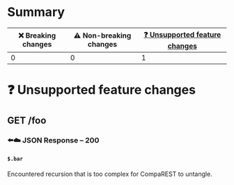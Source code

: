 # Summary

| ❌ Breaking changes | ⚠️ Non-breaking changes | [❓ Unsupported feature changes](#unsupported-changes) |
|--------------------|-------------------------|-------------------------------------------------------|
| 0                  | 0                       | 1                                                     |

# <span id="unsupported-changes"></span>❓ Unsupported feature changes

## **GET** /foo

### ⬅️☁️ JSON Response – 200

#### `$.bar`

Encountered recursion that is too complex for CompaREST to untangle.
